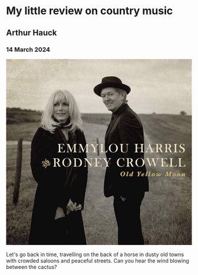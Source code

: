 # My little review on country music

## Arthur Hauck
### 14 March 2024

![cover_art](articles/album_cover.jpg)

Let's go back in time, travelling on the back of a horse in dusty old towns with crowded saloons and peaceful streets. Can you hear the wind blowing between the cactus?
